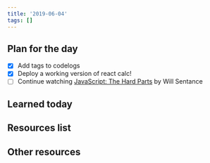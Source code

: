 ```yaml
---
title: '2019-06-04'
tags: []
---
```


## Plan for the day

- [x] Add tags to codelogs
- [x] Deploy a working version of react calc!
- [ ] Continue watching [JavaScript: The Hard Parts](https://frontendmasters.com/courses/javascript-hard-parts/) by Will Sentance

## Learned today

## Resources list

## Other resources
